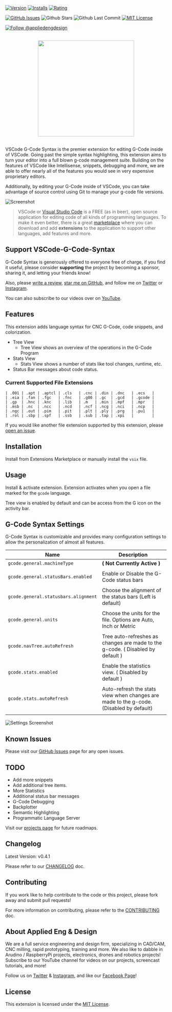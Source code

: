[![Version](https://vsmarketplacebadge.apphb.com/version/appliedengdesign.vscode-gcode-syntax.svg)](https://marketplace.visualstudio.com/items?itemName=appliedengdesign.vscode-gcode-syntax)
[![Installs](https://vsmarketplacebadge.apphb.com/installs-short/appliedengdesign.vscode-gcode-syntax.svg)](https://marketplace.visualstudio.com/items?itemName=appliedengdesign.vscode-gcode-syntax)
[![Rating](https://vsmarketplacebadge.apphb.com/rating/appliedengdesign.vscode-gcode-syntax.svg)](https://marketplace.visualstudio.com/items?itemName=appliedengdesign.vscode-gcode-syntax)

[![GitHub Issues](https://badgen.net/github/open-issues/appliedengdesign/vscode-gcode-syntax)](https://github.com/appliedengdesign/vscode-gcode-syntax/issues)
![Github Stars](https://badgen.net/github/stars/appliedengdesign/vscode-gcode-syntax)
![Github Last Commit](https://badgen.net/github/last-commit/appliedengdesign/vscode-gcode-syntax/)
[![MIT License](https://badgen.net/badge/license/MIT)](https://opensource.org/licenses/MIT)

[![Follow @appliedengdesign](https://badgen.net/twitter/follow/appliedengdes)](https://twitter.com/appliedengdes)

<p align="center">
  <br />
  <img width="300" src="https://github.com/appliedengdesign/vscode-gcode-syntax/raw/master/images/logo.png" />
  <br /><br />
</p>

VSCode G-Code Syntax is the premier extension for editing G-Code inside of VSCode. Going past the simple syntax highlighting, this extension aims to turn your editor into a full blown g-code management suite. Building on the features of VSCode like Intellisense, snippets, debugging and more, we are able to offer nearly all of the features you would see in very expensive proprietary editors.

Additionally, by editing your G-Code inside of VSCode, you can take advantage of source control using Git to manage your g-code file versions.

![Screenshot](https://raw.githubusercontent.com/appliedengdesign/vscode-gcode-syntax/master/images/screenshot.png)

>VSCode or [Visual Studio Code](https://code.visualstudio.com) is a FREE (as in beer), open source application for editing code of all kinds of programming languages. To make it even better, there is a great [marketplace](https://marketplace.visualstudio.com/VSCode) where you can download and add **extensions** to the application to support other languages, add features and more.

## Support VSCode-G-Code-Syntax

G-Code Syntax is generously offered to everyone free of charge, if you find it useful, please consider **supporting** the project by becoming a sponsor, sharing it, and letting your friends know!

Also, please [write a review](https://marketplace.visualstudio.com/items?itemName=appliedengdesign.vscode-gcode-syntax&ssr=false#review-details), [star me on GitHub](https://github.com/appliedengdesign/vscode-gcode-syntax 'Star me on GitHub'), and follow me on [Twitter](https://twitter.com/appliedengdes) or [Instagram](https://instagram.com/appliedengdes).

You can also subscribe to our videos over on [YouTube](https://youtube.com/c/AppliedEngDesignUSA).

## Features

This extension adds language syntax for CNC G-Code, code snippets, and colorization.

- Tree View
  - Tree View shows an overview of the operations in the G-Code Program
- Stats View
  - Stats View shows a number of stats like tool changes, runtime, etc.
- Status Bar messages about code status.

### Current Supported File Extensions

```text
| .001 | .apt | .aptcl | .cls   | .cnc | .din | .dnc   | .ecs   |
| .eia | .fan | .fgc   | .fnc   | .g00 | .gc  | .gcd   | .gcode |
| .gp  | .hnc | .knc   | .lib   | .m   | .min | .mpf   | .mpr   |
| .msb | .nc  | .ncc   | .ncd   | .ncf | .ncg | .nci   | .ncp   |
| .ngc | .out | .pim   | .pit   | .plt | .ply | .prg   | .pu1   |
| .rol | .sbp | .spf   | .ssb   | .sub | .tap | .xpi   |        |
```

If you would like another file extension supported by this extension, please [open an issue](https://github.com/appliedemgdesign/issues).

## Installation

Install from Extensions Marketplace or manually install the `vsix` file.

## Usage

Install & activate extension. Extension activates when you open a file marked for the `gcode` language.

Tree view is enabled by default and can be access from the G icon on the activity bar.

## G-Code Syntax Settings

G-Code Syntax is customizable and provides many configuration settings to allow the personalization of almost all features.

| Name                                  | Description                                                                                 |
| ------------------------------------- | ------------------------------------------------------------------------------------------- |
| `gcode.general.machineType`           | **( Not Currently Active )**                                                                |
|                                       |                                                                                             |
| `gcode.general.statusBars.enabled`    | Enable or Disable the G-Code status bars                                                    |
|                                       |                                                                                             |
| `gcode.general.statusbars.alignment`  | Choose the alignment of the status bars (Left is default)                                   |
|                                       |                                                                                             |
| `gcode.general.units`                 | Choose the units for the file. Options are Auto, Inch or Metric                             |
|                                       |                                                                                             |
| `gcode.navTree.autoRefresh`              | Tree auto-refreshes as changes are made to the g-code. ( Disabled by default )              |
|                                       |                                                                                             |
| `gcode.stats.enabled`                  | Enable the statistics view. ( Disabled by default )                                         |
|                                       |                                                                                             |
| `gcode.stats.autoRefresh`             | Auto-refresh the stats view when changes are made to the g-code. (Disabled by default)      |
|                                       |                                                                                             |

![Settings Screenshot](https://github.com/appliedengdesign/vscode-gcode-syntax/blob/master/images/settings-screenshot.png?raw=true)

## Known Issues

Please visit our [GitHub Issues](https://github.com/appliedengdesign/vscode-gcode-syntax/issues) page for any open issues.

## TODO

- Add more snippets
- Add additional tree items.
- More Statistics
- Additional status bar messages
- G-Code Debugging
- Backplotter
- Semantic Highlighting
- Programmatic Language Server

Visit our [projects page](https://github.com/appliedengdesign/vscode-gcode-syntax/projects) for future roadmaps.

## Changelog

Latest Version: v0.4.1

Please refer to our [CHANGELOG](https://github.com/appliedengdesign/vscode-gcode-syntax/blob/master/CHANGELOG.md) doc.

## Contributing

If you work like to help contribute to the code or this project, please fork away and submit pull requests!

For more information on contributing, please refer to the [CONTRIBUTING](https://github.com/appliedengdesign/vscode-gcode-syntax/blob/master/CONTRIBUTING.md) doc.

## About Applied Eng & Design

We are a full service engineering and design firm, specializing in CAD/CAM, CNC milling, rapid prototyping, training and more.  We also like to dabble in Arudino / RaspberryPi projects, electronics, drones and robotics projects! Subscribe to our YouTube channel for videos on our projects, screencast tutorials, and more!

Follow us on [Twitter](https://twitter.com/appliedengdes) & [Instagram](https://instagram.com/appliedengdes), and like our [Facebook Page](https://facebook.com/appliedengdesign)!

## License

This extension is licensed under the [MIT License](https://opensource.org/licenses/MIT).
